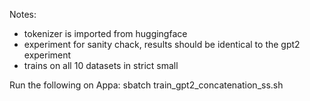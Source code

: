 Notes:

- tokenizer is imported from huggingface
- experiment for sanity chack, results should be identical to the gpt2 experiment
- trains on all 10 datasets in strict small 

Run the following on Appa:
    sbatch train_gpt2_concatenation_ss.sh